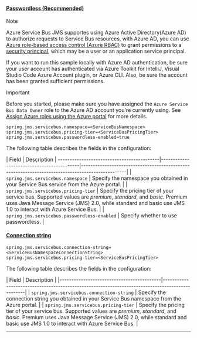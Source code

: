 #### [Passwordless (Recommended)](#tab/passwordless)

> [!NOTE]
> Azure Service Bus JMS supportes using Azure Active Directory(Azure AD) to authorize requests to Service Bus resources, with Azure AD, you can use [Azure role-based access control (Azure RBAC)](/azure/role-based-access-control/overview) to grant permissions to a [security principal](/azure/active-directory/develop/app-objects-and-service-principals#service-principal-object), which may be a user or an application service principal.
> 
> If you want to run this sample locally with Azure AD authentication, be sure your user account has authenticated via Azure Toolkit for IntelliJ, Visual Studio Code Azure Account plugin, or Azure CLI. Also, be sure the account has been granted sufficient permissions.

> [!IMPORTANT]
> Before you started, please make sure you have assigned the `Azure Service Bus Data Owner` role to the Azure AD account you're currently using. See [Assign Azure roles using the Azure portal](/azure/role-based-access-control/role-assignments-portal) for more details.

   ```properties
   spring.jms.servicebus.namespace=<ServiceBusNamespace>
   spring.jms.servicebus.pricing-tier=<ServiceBusPricingTier>
   spring.jms.servicebus.passwordless-enabled=true
   ```

The following table describes the fields in the configuration:

| Field                                     | Description                                                                                     |
-------------------------------------------|-------------------------------------------|-------------------------------------------------------------------------------------------------|
| `spring.jms.servicebus.namespace`            | Specify the namespace you obtained in your Service Bus service from the Azure portal. |
| `spring.jms.servicebus.pricing-tier`         | Specify the pricing tier of your service bus. Supported values are *premium*, *standard*, and *basic*. Premium uses Java Message Service (JMS) 2.0, while standard and basic use JMS 1.0 to interact with Azure Service Bus. |
| `spring.jms.servicebus.passwordless-enabled` | Specify whether to use passwordless. |

#### [Connection string](#tab/connection-string)

   ```properties
   spring.jms.servicebus.connection-string=<ServiceBusNamespaceConnectionString>
   spring.jms.servicebus.pricing-tier=<ServiceBusPricingTier>
   ```

The following table describes the fields in the configuration:

| Field                                     | Description                                                                                     |
      |-------------------------------------------|-------------------------------------------------------------------------------------------------|
| `spring.jms.servicebus.connection-string` | Specify the connection string you obtained in your Service Bus namespace from the Azure portal. |
| `spring.jms.servicebus.pricing-tier`      | Specify the pricing tier of your service bus. Supported values are *premium*, *standard*, and *basic*. Premium uses Java Message Service (JMS) 2.0, while standard and basic use JMS 1.0 to interact with Azure Service Bus. |

---
